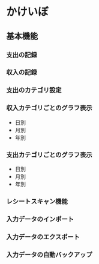 # かけいぼ


## 基本機能

### 支出の記録

### 収入の記録

### 支出のカテゴリ設定

### 収入カテゴリごとのグラフ表示
- 日別
- 月別
- 年別

### 支出カテゴリごとのグラフ表示
- 日別
- 月別
- 年別

### レシートスキャン機能

### 入力データのインポート

### 入力データのエクスポート

### 入力データの自動バックアップ
